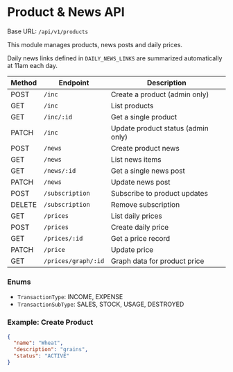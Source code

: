 # Product & News API

Base URL: `/api/v1/products`

This module manages products, news posts and daily prices.

Daily news links defined in `DAILY_NEWS_LINKS` are summarized automatically at 11am each day.

| Method | Endpoint | Description |
| ------ | -------- | ----------- |
| POST | `/inc` | Create a product (admin only) |
| GET | `/inc` | List products |
| GET | `/inc/:id` | Get a single product |
| PATCH | `/inc` | Update product status (admin only) |
| POST | `/news` | Create product news |
| GET | `/news` | List news items |
| GET | `/news/:id` | Get a single news post |
| PATCH | `/news` | Update news post |
| POST | `/subscription` | Subscribe to product updates |
| DELETE | `/subscription` | Remove subscription |
| GET | `/prices` | List daily prices |
| POST | `/prices` | Create daily price |
| GET | `/prices/:id` | Get a price record |
| PATCH | `/price` | Update price |
| GET | `/prices/graph/:id` | Graph data for product price |

### Enums
- `TransactionType`: INCOME, EXPENSE
- `TransactionSubType`: SALES, STOCK, USAGE, DESTROYED

### Example: Create Product
```json
{
  "name": "Wheat",
  "description": "grains",
  "status": "ACTIVE"
}
```
